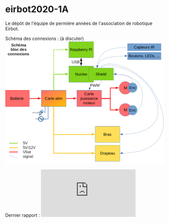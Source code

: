 # eirbot2020-1A
Le dépôt de l'équipe de permière années de l'association de robotique Eirbot.

Schéma des connexions : (à discuter)
![alt text](https://raw.githubusercontent.com/eirbot/eirbot2020-1A/master/schema_bloc_connexions.png)

Dernier rapport : 
![alt text](https://raw.githubusercontent.com/eirbot/eirbot2020-1A/master/reunion.pdf)
